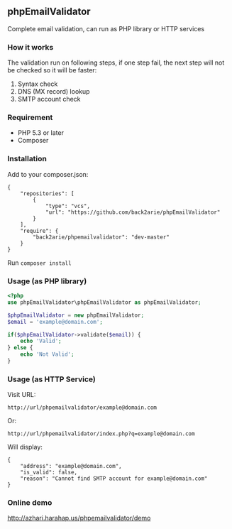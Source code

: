 ## phpEmailValidator
Complete email validation, can run as PHP library or HTTP services

### How it works

The validation run on following steps, if one step fail, the next step will not be checked so it will be faster:
 1. Syntax check
 2. DNS (MX record) lookup 
 3. SMTP account check

### Requirement
 * PHP 5.3 or later
 * Composer

### Installation
Add to your composer.json:
```
{
    "repositories": [
        {
            "type": "vcs",
            "url": "https://github.com/back2arie/phpEmailValidator"
        }
    ],
    "require": {
        "back2arie/phpemailvalidator": "dev-master"
    }
}
````
Run ```composer install``` 

### Usage (as PHP library)
```php
<?php
use phpEmailValidator\phpEmailValidator as phpEmailValidator;

$phpEmailValidator = new phpEmailValidator;
$email = 'example@domain.com';

if($phpEmailValidator->validate($email)) {
    echo 'Valid';
} else {
    echo 'Not Valid';
}
```

### Usage (as HTTP Service)
Visit URL:

```
http://url/phpemailvalidator/example@domain.com
```

Or:

```
http://url/phpemailvalidator/index.php?q=example@domain.com
```

Will display:
```
{
    "address": "example@domain.com",
    "is_valid": false,
    "reason": "Cannot find SMTP account for example@domain.com"
}
```

### Online demo
http://azhari.harahap.us/phpemailvalidator/demo
